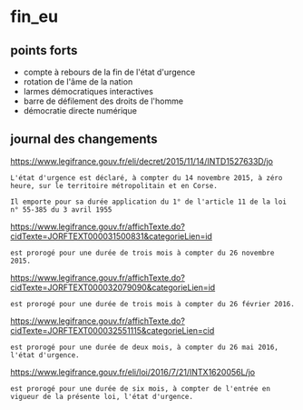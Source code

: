 # fin_eu

## points forts

- compte à rebours de la fin de l'état d'urgence
- rotation de l'âme de la nation
- larmes démocratiques interactives
- barre de défilement des droits de l'homme
- démocratie directe numérique 

## journal des changements

https://www.legifrance.gouv.fr/eli/decret/2015/11/14/INTD1527633D/jo

    L'état d'urgence est déclaré, à compter du 14 novembre 2015, à zéro heure, sur le territoire métropolitain et en Corse.

    Il emporte pour sa durée application du 1° de l'article 11 de la loi n° 55-385 du 3 avril 1955

https://www.legifrance.gouv.fr/affichTexte.do?cidTexte=JORFTEXT000031500831&categorieLien=id

    est prorogé pour une durée de trois mois à compter du 26 novembre 2015.

https://www.legifrance.gouv.fr/affichTexte.do?cidTexte=JORFTEXT000032079090&categorieLien=id

    est prorogé pour une durée de trois mois à compter du 26 février 2016.

https://www.legifrance.gouv.fr/affichTexte.do?cidTexte=JORFTEXT000032551115&categorieLien=cid

	est prorogé pour une durée de deux mois, à compter du 26 mai 2016, l'état d'urgence.

https://www.legifrance.gouv.fr/eli/loi/2016/7/21/INTX1620056L/jo

	est prorogé pour une durée de six mois, à compter de l'entrée en vigueur de la présente loi, l'état d'urgence.
